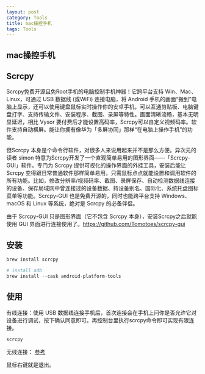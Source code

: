 ```yaml
---
layout: post
category: Tools
title: mac操控手机
tags: Tools
---
```


## mac操控手机

## Scrcpy



Scrcpy免费开源且免Root手机的电脑控制手机神器！它跨平台支持 Win、Mac、Linux，可通过 USB 数据线 (或WiFi) 连接电脑，将 Android 手机的画面“搬到”电脑上显示，还可以使用键盘鼠标实时操作你的安卓手机，可以互通剪贴板、电脑键盘打字、支持传输文件、安装程序、截图、录屏等特性。画面清晰流畅，基本无明显延迟，相比 Vysor 要付费后才能设置高码率，Scrcpy可以自定义视频码率。软件支持自动横屏。能让你拥有像华为「多屏协同」那样“在电脑上操作手机”的功能。

但Scrcpy 本身是个命令行软件，对很多人来说用起来并不是那么方便。异次元的读者 simon 特意为Scrcpy开发了一个直观简单易用的图形界面——「Scrcpy-GUI」软件。专门为 Scrcpy 提供可视化的操作界面的外挂工具，安装后能让 Scrcpy 变得跟日常普通软件那样简单易用，只需鼠标点点就能设置和调用软件的所有功能。比如，修改分辨率/视频码率、截图、录屏保存、自动检测数据线连接的设备、保存局域网中曾连接过的设备数据、持设备别名、国际化、系统托盘图标菜单等功能。Scrcpy-GUI 也是免费开源的，同时也能跨平台支持 Windows、macOS 和 Linux 等系统，绝对是 Scrcpy 的必备伴侣。

由于 Scrcpy-GUI 只是图形界面（它不包含 Scrcpy 本身），安装Scrcpy之后就能使用 GUI 界面进行连接使用了。https://github.com/Tomotoes/scrcpy-gui





## 安装

```python
brew install scrcpy

# install adb
brew install --cask android-platform-tools

```

## 使用

有线连接：使用 USB 数据线连接手机后，首次连接会在手机上问你是否允许它对设备进行调试，按下确认同意即可。再控制台里执行scrcpy命令即可实现有限连接。

```python
scrcpy
```



无线连接： [参考](https://www.cnblogs.com/Formulate0303/p/16055424.html)



 鼠标右键就是退出。
